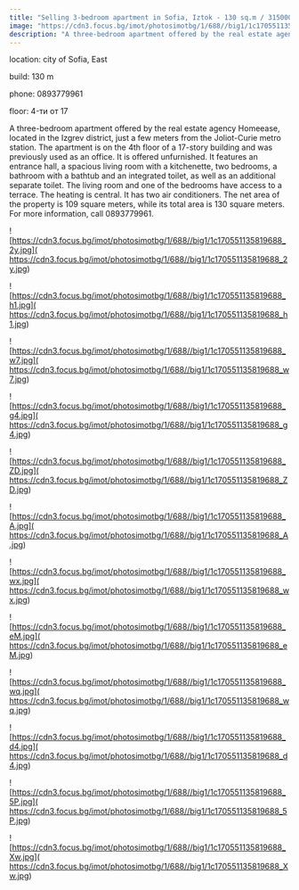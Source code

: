 ```yaml
---
title: "Selling 3-bedroom apartment in Sofia, Iztok - 130 sq.m / 315000 EUR :: imot.bg Ad"
image: "https://cdn3.focus.bg/imot/photosimotbg/1/688//big1/1c170551135819688_Ey.jpg"
description: "A three-bedroom apartment offered by the real estate agency Homeease, located in the Izgrev district, just a few meters from the Joliot-Curie metro station. The apartment is on the 4th floor of a 17-story building and was previously used as an office. It is offered unfurnished. It features an entrance hall, a spacious living room with a kitchenette, two bedrooms, a bathroom with a bathtub and an integrated toilet, as well as an additional separate toilet. The living room and one of the bedrooms have access to a terrace. The heating is central. It has two air conditioners. The net area of the property is 109 square meters, while its total area is 130 square meters. For more information, call 0893779961."
---
```


location: city of Sofia, East

build: 130 m

phone: 0893779961

floor: 4-ти от 17

A three-bedroom apartment offered by the real estate agency Homeease, located in the Izgrev district, just a few meters from the Joliot-Curie metro station. The apartment is on the 4th floor of a 17-story building and was previously used as an office. It is offered unfurnished. It features an entrance hall, a spacious living room with a kitchenette, two bedrooms, a bathroom with a bathtub and an integrated toilet, as well as an additional separate toilet. The living room and one of the bedrooms have access to a terrace. The heating is central. It has two air conditioners. The net area of the property is 109 square meters, while its total area is 130 square meters. For more information, call 0893779961.


![https://cdn3.focus.bg/imot/photosimotbg/1/688//big1/1c170551135819688_2y.jpg]( https://cdn3.focus.bg/imot/photosimotbg/1/688//big1/1c170551135819688_2y.jpg)


![https://cdn3.focus.bg/imot/photosimotbg/1/688//big1/1c170551135819688_h1.jpg]( https://cdn3.focus.bg/imot/photosimotbg/1/688//big1/1c170551135819688_h1.jpg)


![https://cdn3.focus.bg/imot/photosimotbg/1/688//big1/1c170551135819688_w7.jpg]( https://cdn3.focus.bg/imot/photosimotbg/1/688//big1/1c170551135819688_w7.jpg)


![https://cdn3.focus.bg/imot/photosimotbg/1/688//big1/1c170551135819688_g4.jpg]( https://cdn3.focus.bg/imot/photosimotbg/1/688//big1/1c170551135819688_g4.jpg)


![https://cdn3.focus.bg/imot/photosimotbg/1/688//big1/1c170551135819688_ZD.jpg]( https://cdn3.focus.bg/imot/photosimotbg/1/688//big1/1c170551135819688_ZD.jpg)


![https://cdn3.focus.bg/imot/photosimotbg/1/688//big1/1c170551135819688_A.jpg]( https://cdn3.focus.bg/imot/photosimotbg/1/688//big1/1c170551135819688_A.jpg)


![https://cdn3.focus.bg/imot/photosimotbg/1/688//big1/1c170551135819688_wx.jpg]( https://cdn3.focus.bg/imot/photosimotbg/1/688//big1/1c170551135819688_wx.jpg)


![https://cdn3.focus.bg/imot/photosimotbg/1/688//big1/1c170551135819688_eM.jpg]( https://cdn3.focus.bg/imot/photosimotbg/1/688//big1/1c170551135819688_eM.jpg)


![https://cdn3.focus.bg/imot/photosimotbg/1/688//big1/1c170551135819688_wq.jpg]( https://cdn3.focus.bg/imot/photosimotbg/1/688//big1/1c170551135819688_wq.jpg)


![https://cdn3.focus.bg/imot/photosimotbg/1/688//big1/1c170551135819688_d4.jpg]( https://cdn3.focus.bg/imot/photosimotbg/1/688//big1/1c170551135819688_d4.jpg)


![https://cdn3.focus.bg/imot/photosimotbg/1/688//big1/1c170551135819688_5P.jpg]( https://cdn3.focus.bg/imot/photosimotbg/1/688//big1/1c170551135819688_5P.jpg)


![https://cdn3.focus.bg/imot/photosimotbg/1/688//big1/1c170551135819688_Xw.jpg]( https://cdn3.focus.bg/imot/photosimotbg/1/688//big1/1c170551135819688_Xw.jpg)


